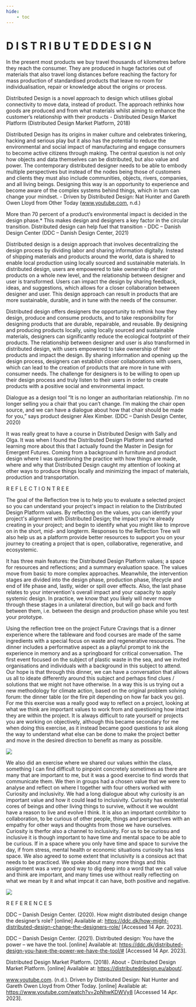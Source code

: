 ```yaml
---
hide:
    - toc
---
```


# D I S T R I B U T E D   D E S I G N 

In the present most products we buy travel thousands of kilometres before they reach the consumer. They are produced in huge factories out of materials that also travel long distances before reaching the factory for mass production of standardised products that leave no room for individualisation, repair or knowledge about the origins or process. 

Distributed Design is a novel approach to design which utilises global connectivity to move data, instead of product. The approach rethinks how goods are produced and from what materials whilst aiming to enhance the customer’s relationship with their products - Distributed Design Market Platform (Distributed Design Market Platform, 2018)

Distributed Design has its origins in maker culture and celebrates tinkering, hacking and serious play but it also has the potential to reduce the environmental and social impact of manufacturing and engage consumers to become active citizens through making. The central question is not only how objects and data themselves can be distributed, but also value and power. The contemporary distributed designer needs to be able to embody multiple perspectives but instead of the nodes being those of customers and clients they must also include communities, objects, rivers, companies, and all living beings. Designing this way is an opportunity to experience and become aware of the complex systems behind things, which in turn can change your mindset. - Driven by Distributed Design: Nat Hunter and Gareth Owen Lloyd from Other Today (www.youtube.com, n.d.)

More than 70 percent of a product’s environmental impact is decided in the design phase.* This makes design and designers a key factor in the circular transition. Distributed design can help fuel that transition - DDC – Danish Design Center (DDC – Danish Design Center, 2021)

Distributed design is a design approach that involves decentralizing the design process by dividing labor and sharing information digitally. Instead of shipping materials and products around the world, data is shared to enable local production using locally sourced and sustainable materials. In distributed design, users are empowered to take ownership of their products on a whole new level, and the relationship between designer and user is transformed. Users can impact the design by sharing feedback, ideas, and suggestions, which allows for a closer collaboration between designer and user. This design approach can result in products that are more sustainable, durable, and in tune with the needs of the consumer.

Distributed design offers designers the opportunity to rethink how they design, produce and consume products, and to take responsibility for designing products that are durable, repairable, and reusable. By designing and producing products locally, using locally sourced and sustainable materials, designers can significantly reduce the ecological footprint of their products. The relationship between designer and user is also transformed in distributed design, with users empowered to take ownership of their products and impact the design. By sharing information and opening up the design process, designers can establish closer collaborations with users, which can lead to the creation of products that are more in tune with consumer needs. The challenge for designers is to be willing to open up their design process and truly listen to their users in order to create products with a positive social and environmental impact.

Dialogue as a design tool “It is no longer an authoritarian relationship. I’m no longer selling you a chair that you can’t change. I’m making the chair open source, and we can have a dialogue about how that chair should be made for you,” says product designer Alex Kimber. (DDC – Danish Design Center, 2020)

It was really great to have a course in Distributed Design with Sally and Olga. It was when I found the Distributed Design Platform and started learning more about this that I actually found the Master in Design for Emergent Futures. Coming from a background in furniture and product design  where I was questioning the practice with how things are made, where and why that Distributed Design caught my attention of looking at other ways to produce things locally and minimizing the impact of materials, production and transportation. 

R E F L E C T I O N   T R E E 

The goal of the Reflection tree is to help you to evaluate a selected project so you can understand your project's impact in relation to the Distributed Design Platform values. By reflecting on the values, you can identify your project's alignment with Distributed Design; the impact you're already creating in your project; and begin to identify what you might like to improve on in the short, mid- and longterm. Responses to the Reflection Tree will also help us as a platform provide better resources to support you on your journey to creating a project that is open, collaborative, regenerative, and ecosystemic.

It has three main features: the Distributed Design Platform values; a space for resources and reflections; and a summary evaluation space. The values move from basic to more complex approaches. Meanwhile, the intervention stages are divided into the design phase, production phase, lifecycle and end of life phase and, lastly, wider or spill over effects. Also, the last phase relates to your intervention's overall impact and your capacity to apply systemic design. In practice, we know that you likely will never move through these stages in a unilateral direction, but will go back and forth between them, i.e. between the design and production phase while you test your prototype.

Using the reflection tree on the project Future Cravings that is a dinner experience where the tableware and food courses are made of the same ingredients with a special focus on waste and regenerative resources. The dinner includes a performative aspect as a playful prompt to ink the experience in memory and as a springboard for critical conversation. The first event focused on the subject of plastic waste in the sea, and we invited organisations and individuals with a background in this subject to attend.
Our hope is that through this dinner, we can have a conversation that allows us all to ideate differently around this subject and perhaps find clues / solutions that we might not have otherwise. In a way this is us trying out a new methodology for climate action, based on the original problem solving forum: the dinner table (or the fire pit depending on how far back you go).
For me this exercise was a really good way to reflect on a project, looking at what we think are important values to work from and questioning how intact they are within the project. It is always difficult to rate yourself or projects you are working on objectively, although this became secondary for me when doing this exercise, as it instead became good questions to ask along the way to understand what else can be done to make the project better and move in the desired direction to benefit as many as possible.

![](https://i.imgur.com/JEnseaA.png)

We also did an exercise where we shared our values within the class, something I can find difficult to pinpoint concretely sometimes as there are many that are important to me, but it was a good exercise to find words that communicate them. We then in groups had a chosen value that we were to analyse and reflect on where I together with four others worked with Curiosity and inclusivity. We had a long dialogue about why curiosity is an important value and how it could lead to inclusivity. Curiosity has existential cores of beings and other living things to survive, without it we wouldnt have a reason to live and evolve I think. It is also an important contribitor to collaboration, to be curious of other people, things and perspectives with an empathy for other ways and thoughts from those we have ourselves. Curiosity is therfor also a channel to inclusivity. For us to be curiosu and inclusive it is though important to have time and mental space to be able to be curious. If in a space where you only have time and space to survive the day, if from stress, mental health or economic situations curiosity has less space. We also agreed to some extent that inclusivity is a consious act that needs to be practiced. We spoke about many more things and this assignment was a very good way to dig deep into a word that we call value and think are important, and many times use without really reflecting on what we mean by it and what impcat it can have, both positive and negative. 



![](https://i.imgur.com/QAzgeHu.jpg)



R E F E R E N C E S

DDC – Danish Design Center. (2020). How might distributed design change the designer’s role? [online] Available at: https://ddc.dk/how-might-distributed-design-change-the-designers-role/ [Accessed 14 Apr. 2023].

DDC – Danish Design Center. (2021). Distributed design: You have the power – we have the tool. [online] Available at: https://ddc.dk/distributed-design-you-have-the-power-we-have-the-tool/# [Accessed 14 Apr. 2023].

Distributed Design Market Platform. (2018). About - Distributed Design Market Platform. [online] Available at: https://distributeddesign.eu/about/.

www.youtube.com. (n.d.). Driven by Distributed Design: Nat Hunter and Gareth Owen Lloyd from Other Today. [online] Available at: https://www.youtube.com/watch?v=2pNhwKDWVy8 [Accessed 14 Apr. 2023].

‌